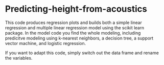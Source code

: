 # Predicting-height-from-acoustics

This code produces regression plots and builds both a simple linear regression and multiple linear regression model using the scikit learn package. In the model code you find the whole modeling, including predicitve modeling using k-nearest neighbors, a decision tree, a support vector machine, and logistic regression.

If you want to adapt this code, simply switch out the data frame and rename the variables. 
